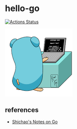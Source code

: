# hello-go
[![Actions Status](https://github.com/guozheng/hello-go/workflows/Go/badge.svg)](https://github.com/guozheng/hello-go/actions)

![keep calm and learn go](./keep-calm.png)

## references
   * [Shichao's Notes on Go](https://notes.shichao.io/gopl/)
